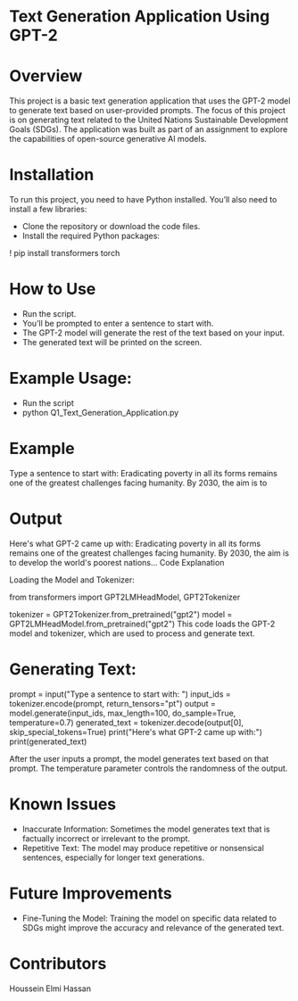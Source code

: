 # Text Generation Application Using GPT-2

# Overview
This project is a basic text generation application that uses the GPT-2 model to generate text based on user-provided prompts. The focus of this project is on generating text related to the United Nations Sustainable Development Goals (SDGs). The application was built as part of an assignment to explore the capabilities of open-source generative AI models.

# Installation
To run this project, you need to have Python installed. You’ll also need to install a few libraries:

- Clone the repository or download the code files.
- Install the required Python packages:

! pip install transformers torch

# How to Use
- Run the script.
- You’ll be prompted to enter a sentence to start with.
- The GPT-2 model will generate the rest of the text based on your input.
- The generated text will be printed on the screen.

# Example Usage:

- Run the script
- python Q1_Text_Generation_Application.py

# Example
Type a sentence to start with: Eradicating poverty in all its forms remains one of the greatest challenges facing humanity. By 2030, the aim is to

# Output
Here's what GPT-2 came up with:
Eradicating poverty in all its forms remains one of the greatest challenges facing humanity. By 2030, the aim is to develop the world's poorest nations...
Code Explanation

Loading the Model and Tokenizer:

from transformers import GPT2LMHeadModel, GPT2Tokenizer

tokenizer = GPT2Tokenizer.from_pretrained("gpt2")
model = GPT2LMHeadModel.from_pretrained("gpt2")
This code loads the GPT-2 model and tokenizer, which are used to process and generate text.

# Generating Text:

prompt = input("Type a sentence to start with: ")
input_ids = tokenizer.encode(prompt, return_tensors="pt")
output = model.generate(input_ids, max_length=100, do_sample=True, temperature=0.7)
generated_text = tokenizer.decode(output[0], skip_special_tokens=True)
print("Here's what GPT-2 came up with:")
print(generated_text)

After the user inputs a prompt, the model generates text based on that prompt. The temperature parameter controls the randomness of the output.

# Known Issues
- Inaccurate Information: Sometimes the model generates text that is factually incorrect or irrelevant to the prompt.
- Repetitive Text: The model may produce repetitive or nonsensical sentences, especially for longer text generations.

# Future Improvements
- Fine-Tuning the Model: Training the model on specific data related to SDGs might improve the accuracy and relevance of the generated text.

# Contributors
Houssein Elmi Hassan
